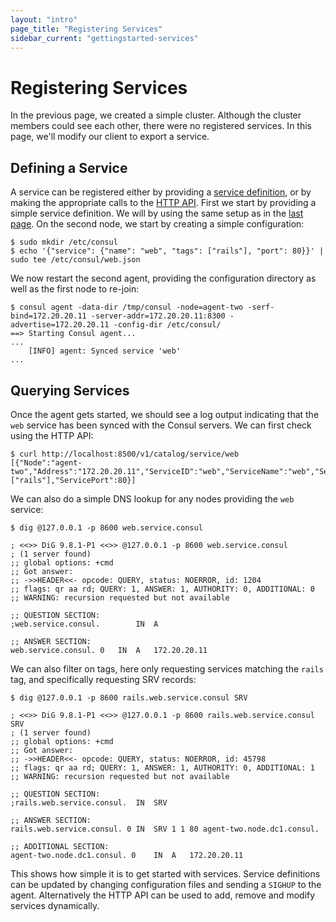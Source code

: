 ```yaml
---
layout: "intro"
page_title: "Registering Services"
sidebar_current: "gettingstarted-services"
---
```


# Registering Services

In the previous page, we created a simple cluster. Although the cluster members
could see each other, there were no registered services. In this page, we'll
modify our client to export a service.


## Defining a Service

A service can be registered either by providing a [service definition](/docs/agent/services.html),
or by making the appropriate calls to the [HTTP API](/docs/agent/http.html). First we
start by providing a simple service definition. We will by using the same setup as in the
[last page](/intro/getting-started/join.html). On the second node, we start by creating a
simple configuration:

```
$ sudo mkdir /etc/consul
$ echo '{"service": {"name": "web", "tags": ["rails"], "port": 80}}' | sudo tee /etc/consul/web.json
```

We now restart the second agent, providing the configuration directory as well as the
first node to re-join:

```
$ consul agent -data-dir /tmp/consul -node=agent-two -serf-bind=172.20.20.11 -server-addr=172.20.20.11:8300 -advertise=172.20.20.11 -config-dir /etc/consul/
==> Starting Consul agent...
...
    [INFO] agent: Synced service 'web'
...
```


## Querying Services

Once the agent gets started, we should see a log output indicating that the `web` service
has been synced with the Consul servers. We can first check using the HTTP API:

```
$ curl http://localhost:8500/v1/catalog/service/web
[{"Node":"agent-two","Address":"172.20.20.11","ServiceID":"web","ServiceName":"web","ServiceTags":["rails"],"ServicePort":80}]
```

We can also do a simple DNS lookup for any nodes providing the `web` service:

```
$ dig @127.0.0.1 -p 8600 web.service.consul

; <<>> DiG 9.8.1-P1 <<>> @127.0.0.1 -p 8600 web.service.consul
; (1 server found)
;; global options: +cmd
;; Got answer:
;; ->>HEADER<<- opcode: QUERY, status: NOERROR, id: 1204
;; flags: qr aa rd; QUERY: 1, ANSWER: 1, AUTHORITY: 0, ADDITIONAL: 0
;; WARNING: recursion requested but not available

;; QUESTION SECTION:
;web.service.consul.		IN	A

;; ANSWER SECTION:
web.service.consul.	0	IN	A	172.20.20.11
```

We can also filter on tags, here only requesting services matching the `rails` tag,
and specifically requesting SRV records:

```
$ dig @127.0.0.1 -p 8600 rails.web.service.consul SRV

; <<>> DiG 9.8.1-P1 <<>> @127.0.0.1 -p 8600 rails.web.service.consul SRV
; (1 server found)
;; global options: +cmd
;; Got answer:
;; ->>HEADER<<- opcode: QUERY, status: NOERROR, id: 45798
;; flags: qr aa rd; QUERY: 1, ANSWER: 1, AUTHORITY: 0, ADDITIONAL: 1
;; WARNING: recursion requested but not available

;; QUESTION SECTION:
;rails.web.service.consul.	IN	SRV

;; ANSWER SECTION:
rails.web.service.consul. 0	IN	SRV	1 1 80 agent-two.node.dc1.consul.

;; ADDITIONAL SECTION:
agent-two.node.dc1.consul. 0	IN	A	172.20.20.11
```

This shows how simple it is to get started with services. Service definitions
can be updated by changing configuration files and sending a `SIGHUP` to the agent.
Alternatively the HTTP API can be used to add, remove and modify services dynamically.

